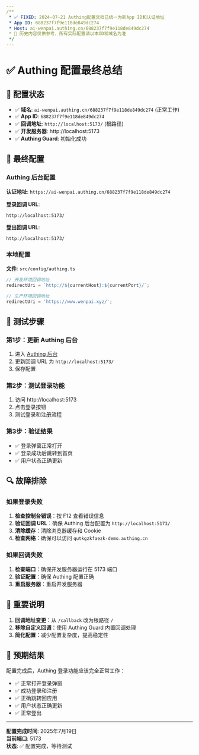 ```yaml
---
/**
 * ✅ FIXED: 2024-07-21 Authing配置文档已统一为新App ID和认证地址
 * App ID: 688237f7f9e118de849dc274
 * Host: ai-wenpai.authing.cn/688237f7f9e118de849dc274
 * 📌 历史内容仅供参考，所有实际配置请以本ID和域名为准
 */
---
```

# ✅ Authing 配置最终总结

## 🎯 配置状态

- ✅ **域名**: `ai-wenpai.authing.cn/688237f7f9e118de849dc274` (正常工作)
- ✅ **App ID**: `688237f7f9e118de849dc274`
- ✅ **回调地址**: `http://localhost:5173/` (根路径)
- ✅ **开发服务器**: http://localhost:5173
- ✅ **Authing Guard**: 初始化成功

## 🔧 最终配置

### Authing 后台配置

**认证地址**: `https://ai-wenpai.authing.cn/688237f7f9e118de849dc274`

**登录回调 URL**:
```
http://localhost:5173/
```

**登出回调 URL**:
```
http://localhost:5173/
```

### 本地配置

**文件**: `src/config/authing.ts`
```typescript
// 开发环境回调地址
redirectUri = `http://${currentHost}:${currentPort}/`;

// 生产环境回调地址
redirectUri = 'https://www.wenpai.xyz/';
```

## 🚀 测试步骤

### 第1步：更新 Authing 后台
1. 进入 [Authing 后台](https://console.authing.cn/console/6867fdc7b4558b8b92d8ea6d/application/self-built-apps/detail/688237f7f9e118de849dc274?app_detail_active_tab=quick_start)
2. 更新回调 URL 为 `http://localhost:5173/`
3. 保存配置

### 第2步：测试登录功能
1. 访问 http://localhost:5173
2. 点击登录按钮
3. 测试登录和注册流程

### 第3步：验证结果
- ✅ 登录弹窗正常打开
- ✅ 登录成功后跳转到首页
- ✅ 用户状态正确更新

## 🔍 故障排除

### 如果登录失败
1. **检查控制台错误**：按 F12 查看错误信息
2. **验证回调 URL**：确保 Authing 后台配置为 `http://localhost:5173/`
3. **清除缓存**：清除浏览器缓存和 Cookie
4. **检查网络**：确保可以访问 `qutkgzkfaezk-demo.authing.cn`

### 如果回调失败
1. **检查端口**：确保开发服务器运行在 5173 端口
2. **验证配置**：确保 Authing 配置正确
3. **重启服务器**：重启开发服务器

## 📝 重要说明

1. **回调地址变更**：从 `/callback` 改为根路径 `/`
2. **移除自定义回调**：使用 Authing Guard 内置回调处理
3. **简化配置**：减少配置复杂度，提高稳定性

## 🎉 预期结果

配置完成后，Authing 登录功能应该完全正常工作：
- ✅ 正常打开登录弹窗
- ✅ 成功登录和注册
- ✅ 正确跳转回应用
- ✅ 用户状态正确更新
- ✅ 正常登出

---

**配置完成时间**: 2025年7月19日  
**当前端口**: 5173  
**状态**: ✅ 配置完成，等待测试 